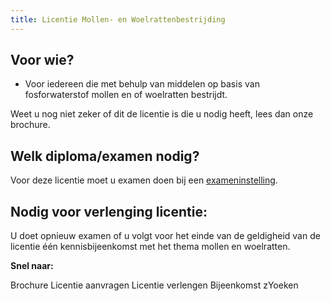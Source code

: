 ```yaml
---
title: Licentie Mollen- en Woelrattenbestrijding
---
```

## Voor wie?

* Voor iedereen die met behulp van middelen op basis van fosforwaterstof mollen en of woelratten bestrijdt.

Weet u nog niet zeker of dit de licentie is die u nodig heeft, lees dan onze brochure.

## Welk diploma/examen nodig?

Voor deze licentie moet u examen doen bij een [exameninstelling](/wat-wij-doen/exameninstellingen).

## Nodig voor verlenging licentie:

U doet opnieuw examen of u volgt voor het einde van de geldigheid van de licentie één kennisbijeenkomst met het thema mollen en woelratten.

**Snel naar:**

<link-container>
<link-button to="/licenties/welke-licentie-heb-ik-nodig">Brochure</link-button>
<link-button to="/licenties/licentie-aanvragen">Licentie aanvragen</link-button>
<link-button to="/licenties/licentie-verlengen">Licentie verlengen</link-button>
<link-button to="https://administratie.acceptatie.erkenningen.nl/Default.aspx?tabid=132#/bijeenkomsten-zoeken/op-locatie?certificeringId=308794&competentieId=4">Bijeenkomst zYoeken</link-button>
</link-container>
